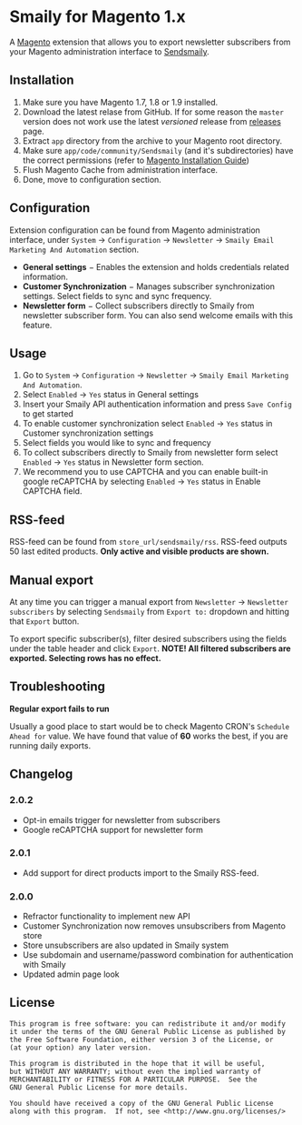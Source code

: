 # Smaily for Magento 1.x
A [Magento](http://magento.com/ "eCommerce Software & eCommerce Platform Solutions | Magento") extension that allows you to export newsletter subscribers from your Magento administration interface to [Sendsmaily](https://sendsmaily.com/ "Sendsmaily").

## Installation
1. Make sure you have Magento 1.7, 1.8 or 1.9 installed.
2. Download the latest relase from GitHub. If for some reason the `master` version does not work use the latest *versioned* release from [releases](https://github.com/sendsmaily/Sendsmaily-Sync-for-Magento/releases) page.
2. Extract `app` directory from the archive to your Magento root directory.
3. Make sure `app/code/community/Sendsmaily` (and it's subdirectories) have the correct permissions (refer to [Magento Installation Guide](http://www.magentocommerce.com/knowledge-base/entry/ce18-and-ee113-installing#install-privs "Installing and Verifying Magento Community Edition (CE) and Enterprise Edition (EE)"))
4. Flush Magento Cache from administration interface.
5. Done, move to configuration section.

## Configuration
Extension configuration can be found from Magento administration interface, under `System` &rarr; `Configuration` &rarr; `Newsletter` &rarr; `Smaily Email Marketing And Automation` section.

* **General settings** &minus; Enables the extension and holds credentials related information.
* **Customer Synchronization** &minus; Manages subscriber synchronization settings. Select fields to sync and sync frequency.
* **Newsletter form** &minus; Collect subscribers directly to Smaily from newsletter subscriber form. You can also send welcome emails with this feature.


## Usage

1. Go to `System` &rarr; `Configuration` &rarr; `Newsletter` &rarr; `Smaily Email Marketing And Automation`.
2. Select `Enabled` &rarr; `Yes` status in General settings
3. Insert your Smaily API authentication information and press `Save Config` to get started
4. To enable customer synchronization select `Enabled` &rarr; `Yes` status in Customer synchronization settings
5. Select fields you would like to sync and frequency
6. To collect subscribers directly to Smaily from newsletter form select `Enabled` &rarr; `Yes` status in Newsletter form section.
7. We recommend you to use CAPTCHA and you can enable built-in google reCAPTCHA by selecting `Enabled` &rarr; `Yes` status in Enable CAPTCHA field.

## RSS-feed

RSS-feed can be found from `store_url/sendsmaily/rss`. RSS-feed outputs 50 last edited products. **Only active and visible products are shown.**

## Manual export
At any time you can trigger a manual export from `Newsletter` &rarr; `Newsletter subscribers` by selecting `Sendsmaily` from `Export to:` dropdown and hitting that `Export` button.

To export specific subscriber(s), filter desired subscribers using the fields under the table header and click `Export`. 
**NOTE! All filtered subscribers are exported. Selecting rows has no effect.**

## Troubleshooting
**Regular export fails to run**

Usually a good place to start would be to check Magento CRON's `Schedule Ahead for` value. We have found that value of **60** works the best, if you are running daily exports.

## Changelog

### 2.0.2

- Opt-in emails trigger for newsletter from subscribers
- Google reCAPTCHA support for newsletter form

### 2.0.1

- Add support for direct products import to the Smaily RSS-feed.

### 2.0.0

- Refractor functionality to implement new API
- Customer Synchronization now removes unsubscribers from Magento store
- Store unsubscribers are also updated in Smaily system
- Use subdomain and username/password combination for authentication with Smaily
- Updated admin page look

## License
```
This program is free software: you can redistribute it and/or modify
it under the terms of the GNU General Public License as published by
the Free Software Foundation, either version 3 of the License, or
(at your option) any later version.

This program is distributed in the hope that it will be useful,
but WITHOUT ANY WARRANTY; without even the implied warranty of
MERCHANTABILITY or FITNESS FOR A PARTICULAR PURPOSE.  See the
GNU General Public License for more details.

You should have received a copy of the GNU General Public License
along with this program.  If not, see <http://www.gnu.org/licenses/>
```
